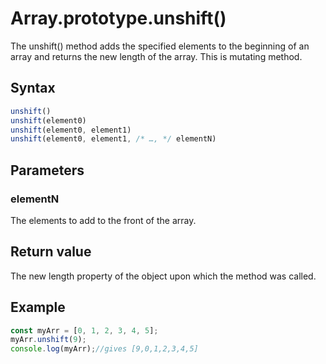 # Array.prototype.unshift()

The unshift() method adds the specified elements to the beginning of an array and returns the new length of the array.
This is mutating method.

## Syntax

```js
unshift()
unshift(element0)
unshift(element0, element1)
unshift(element0, element1, /* …, */ elementN)
```

## Parameters

### elementN

The elements to add to the front of the array.

## Return value

The new length property of the object upon which the method was called.

## Example

```js
const myArr = [0, 1, 2, 3, 4, 5];
myArr.unshift(9);
console.log(myArr);//gives [9,0,1,2,3,4,5]
```
